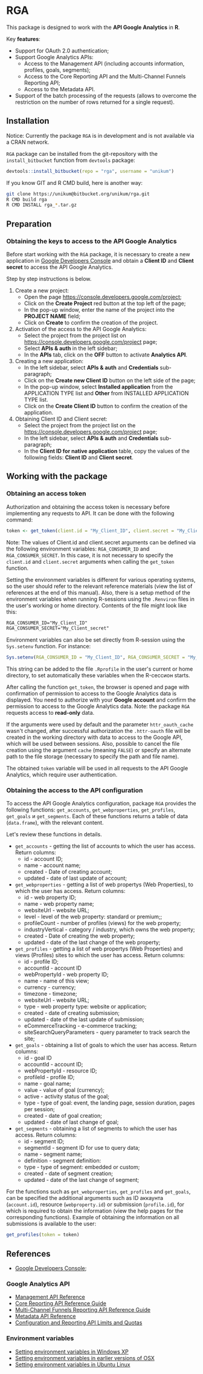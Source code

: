 # RGA

This package is designed to work with the **API Google Analytics** in **R**.

Key **features**:

* Support for OAuth 2.0 authentication;
* Support Google Analytics APIs:
    - Access to the Management API (including accounts information, profiles, goals, segments);
    - Access to the Core Reporting API and the Multi-Channel Funnels Reporting API;
    - Access to the Metadata API.
* Support of the batch processing of the requests (allows to overcome the restriction on the number of rows returned for a single request).

## Installation

Notice: Currently the package `RGA` is in development and is not available via a CRAN network.

`RGA` package can be installed from the git-repository with the `install_bitbucket` function from `devtools` package:

```R
devtools::install_bitbucket(repo = "rga", username = "unikum")
```

If you know GIT and R CMD build, here is another way:

```bash
git clone https://unikum@bitbucket.org/unikum/rga.git
R CMD build rga
R CMD INSTALL rga_*.tar.gz
```

## Preparation

### Obtaining the keys to access to the API Google Analytics

Before start working with the `RGA` package, it is necessary to create a new application in [Google Developers Console](https://console.developers.google.com/) and obtain a **Client ID** and **Client secret** to access the API Google Analytics.

Step by step instructions is below.

1. Create a new project:
    * Open the page https://console.developers.google.com/project;
    * Click on the **Create Project** red button at the top left of the page;
    * In the pop-up window, enter the name of the project into the **PROJECT NAME** field;
    * Click on **Create** to confirm the creation of the project.
2. Activation of the access to the API Google Analytics:
    * Select the project from the project list on https://console.developers.google.com/project page;
    * Select **APIs & auth** in the left sidebar;
    * In the **APIs** tab, click on the **OFF** button to activate **Analytics API**.
3. Creating a new application:
    * In the left sidebar, select **APIs & auth** and **Credentials** sub-paragraph;
    * Click on the **Create new Client ID** button on the left side of the page;
    * In the pop-up window, select **Installed application** from the APPLICATION TYPE list and **Other** from INSTALLED APPLICATION TYPE list.
    * Click on the **Create Client ID** button to confirm the creation of the application.
4. Obtaining Client ID and Client secret:
    * Select the project from the project list on the https://console.developers.google.com/project page;
    * In the left sidebar, select **APIs & auth** and **Credentials** sub-paragraph;
    * In the **Client ID for native application** table, copy the values of the following fields: **Client ID** and **Client secret**.

## Working with the package

### Obtaining an access token

Authorization and obtaining the access token is necessary before implementing any requests to API. It can be done with the following command:

```R
token <- get_token(client.id = "My_Client_ID", client.secret = "My_Client_secret")
```

Note: The values of Client.id and client.secret arguments can be defined via the following environment variables: `RGA_CONSUMER_ID` and `RGA_CONSUMER_SECRET`. In this case, it is not necessary to specify the `client.id` and `client.secret` arguments when calling the `get_token` function.

Setting the environment variables is different for various operating systems, so the user should refer to the relevant reference materials (view the list of references at the end of this manual). Also, there is a setup method of the environment variables when running R-sessions using the `.Renviron` files in the user's working or home directory. Contents of the file might look like this:

```txt
RGA_CONSUMER_ID="My_Client_ID"
RGA_CONSUMER_SECRET="My_Client_secret"
```

Environment variables can also be set directly from R-session using the `Sys.setenv` function. For instance:

```R
Sys.setenv(RGA_CONSUMER_ID = "My_Client_ID", RGA_CONSUMER_SECRET = "My_Client_secret")
```

 This string can be added to the file `.Rprofile` in the user's current оr home directory, to set automatically these variables when the R-сессион starts.

After calling the function `get_token`, the browser is opened and page with confirmation of permission to access to the Google Analytics data is displayed. You need to authorize with your **Google account** and confirm the permission to access to the Google Analytics data. Note: the package `RGA` requests access to **read-only** data. 

If the arguments were used by default and the parameter `httr_oauth_cache` wasn't changed, after successful authorization the `.httr-oauth` file will be created in the working directory with data to access to the Google API, which will be used between sessions. Also, possible to cancel the file creation using the argument `cache` (meaning `FALSE`) or specify an alternate path to the file storage (necessary to specify the path and file name).

The obtained `token` variable will be used in all requests to the API Google Analytics, which require user authentication.

### Obtaining the access to the API configuration

To access the API Google Analytics configuration, package `RGA` provides the following functions: `get_accounts`, `get_webproperties`, `get_profiles`, `get_goals` и `get_segments`. Each of these functions returns a table of data (`data.frame`), with the relevant content.

Let's review these functions in details.

* `get_accounts` - getting the list of accounts to which the user has access. Return columns:
    - id - account ID;
    - name - account name;
    - created - Date of creating account;
    - updated -  date of last update of account;
* `get_webproperties` - getting a list of web propertys (Web Properties), to which the user has access. Return columns:
    - id - web property ID;
    - name - web property name;
    - websiteUrl - website URL;
    - level - level of the web property: standard or premium;;
    - profileCount - number of profiles (views) for the web property;
    - industryVertical - category / industry, which owns the web property;
    - created - Date of creating the web property;
    - updated - date of the last change of the web property;
* `get_profiles` - getting a list of web propertys (Web Properties) and views (Profiles) sites to which the user has access. Return columns:
    - id - profile ID;
    - accountId - account ID
    - webPropertyId - web property ID;
    - name - name of this view;
    - currency - currency;
    - timezone - timezone;
    - websiteUrl - website URL;
    - type - web property type: website or application;
    - created - date of creating submission;
    - updated - date of the last update of submission;
    - eCommerceTracking - e-commerce tracking;
    - siteSearchQueryParameters - query parameter to track search the site;
* `get_goals` - obtaining a list of goals to which the user has access. Return columns:
    - id - goal ID
    - accountId - account ID;
    - webPropertyId - resource ID;
    - profileId - profile ID;
    - name - goal name;
    - value - value of goal (currency);
    - active - activity status of the goal;
    - type - type of goal: event, the landing page, session duration, pages per session; 
    - created - date of goal creation;
    - updated - date of last change of goal;
* `get_segments` - obtaining a list of segments to which the user has access. Return columns:
    - id - segment ID;
    - segmentId - segment ID for use to query data;
    - name - segment name;
    - definition - segment definition:
    - type - type of segment: embedded or custom;
    - created - date of segment creation;
    - updated - date of the last change of segment;

For the functions such as `get_webproperties`, `get_profiles` and `get_goals`, can be specified the additional arguments such as ID аккаунта (`account.id`), resource (`webproperty.id`) or submission (`profile.id`), for which is required to obtain the information (view the help pages for the corresponding functions). Example of obtaining the information on all submissions is available to the user:

```R
get_profiles(token = token)
```


## References

* [Google Developers Console](https://console.developers.google.com/project);

### Google Analytics API

* [Management API Reference](https://developers.google.com/analytics/devguides/config/mgmt/v3/mgmtReference/)
* [Core Reporting API Reference Guide](https://developers.google.com/analytics/devguides/reporting/core/v3/reference)
* [Multi-Channel Funnels Reporting API Reference Guide](https://developers.google.com/analytics/devguides/reporting/mcf/v3/reference)
* [Metadata API Reference](https://developers.google.com/analytics/devguides/reporting/metadata/v3/reference/)
* [Configuration and Reporting API Limits and Quotas](https://developers.google.com/analytics/devguides/reporting/metadata/v3/limits-quotas)

### Environment variables

* [Setting environment variables in Windows XP](http://support.microsoft.com/kb/310519)
* [Setting environment variables in earlier versions of OSX](https://developer.apple.com/library/mac/#documentation/MacOSX/Conceptual/BPRuntimeConfig/Articles/EnvironmentVars.html)
* [Setting environment variables in Ubuntu Linux](https://help.ubuntu.com/community/EnvironmentVariables)